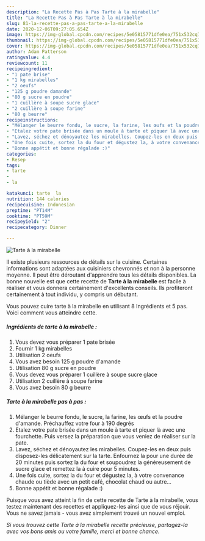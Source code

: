 ```yaml
---
description: "La Recette Pas à Pas Tarte à la mirabelle"
title: "La Recette Pas à Pas Tarte à la mirabelle"
slug: 81-la-recette-pas-a-pas-tarte-a-la-mirabelle
date: 2020-12-06T09:27:05.654Z
image: https://img-global.cpcdn.com/recipes/5e05815771dfe0ea/751x532cq70/tarte-a-la-mirabelle-photo-principale-de-la-recette.jpg
thumbnail: https://img-global.cpcdn.com/recipes/5e05815771dfe0ea/751x532cq70/tarte-a-la-mirabelle-photo-principale-de-la-recette.jpg
cover: https://img-global.cpcdn.com/recipes/5e05815771dfe0ea/751x532cq70/tarte-a-la-mirabelle-photo-principale-de-la-recette.jpg
author: Adam Patterson
ratingvalue: 4.4
reviewcount: 11
recipeingredient:
- "1 pate brise"
- "1 kg mirabelles"
- "2 oeufs"
- "125 g poudre damande"
- "80 g sucre en poudre"
- "1 cuillère à soupe sucre glace"
- "2 cuillère à soupe farine"
- "80 g beurre"
recipeinstructions:
- "Mélanger le beurre fondu, le sucre, la farine, les œufs et la poudre d&#39;amande. Préchauffez votre four à 190 degrés"
- "Etalez votre pate brisée dans un moule à tarte et piquer là avec une fourchette. Puis versez la préparation que vous veniez de réaliser sur la pate."
- "Lavez, séchez et dénoyautez les mirabelles. Coupez-les en deux puis disposez-les délicatement sur la tarte. Enfournez la pour une durée de 20 minutes puis sortez la du four et soupoudrez la généreusement de sucre glace et remettez la à cuire pour 5 minutes."
- "Une fois cuite, sortez la du four et dégustez la, à votre convenance chaude ou tiède avec un petit café, chocolat chaud ou autre..."
- "Bonne appétit et bonne régalade :)"
categories:
- Resep
tags:
- tarte
- 
- la

katakunci: tarte  la 
nutrition: 144 calories
recipecuisine: Indonesian
preptime: "PT14M"
cooktime: "PT59M"
recipeyield: "2"
recipecategory: Dinner

---
```



![Tarte à la mirabelle](https://img-global.cpcdn.com/recipes/5e05815771dfe0ea/751x532cq70/tarte-a-la-mirabelle-photo-principale-de-la-recette.jpg)

Il existe plusieurs ressources de détails sur la cuisine. Certaines informations sont adaptées aux cuisiniers chevronnés et non à la personne moyenne. Il peut être déroutant d'apprendre tous les détails disponibles. La bonne nouvelle est que cette recette de <strong> Tarte à la mirabelle </strong> est facile à réaliser et vous donnera certainement d'excellents conseils. Ils profiteront certainement à tout individu, y compris un débutant.

<!--inarticleads1-->

Vous pouvez cuire tarte à la mirabelle en utilisant 8 Ingrédients et 5 pas. Voici comment vous atteindre cette.

##### Ingrédients de tarte à la mirabelle :

1. Vous devez vous préparer 1 pate brisée
1. Fournir 1 kg mirabelles
1. Utilisation 2 oeufs
1. Vous avez besoin 125 g poudre d&#39;amande
1. Utilisation 80 g sucre en poudre
1. Vous devez vous préparer 1 cuillère à soupe sucre glace
1. Utilisation 2 cuillère à soupe farine
1. Vous avez besoin 80 g beurre




<!--inarticleads2-->

##### Tarte à la mirabelle pas à pas :

1. Mélanger le beurre fondu, le sucre, la farine, les œufs et la poudre d&#39;amande. Préchauffez votre four à 190 degrés
1. Etalez votre pate brisée dans un moule à tarte et piquer là avec une fourchette. Puis versez la préparation que vous veniez de réaliser sur la pate.
1. Lavez, séchez et dénoyautez les mirabelles. Coupez-les en deux puis disposez-les délicatement sur la tarte. Enfournez la pour une durée de 20 minutes puis sortez la du four et soupoudrez la généreusement de sucre glace et remettez la à cuire pour 5 minutes.
1. Une fois cuite, sortez la du four et dégustez la, à votre convenance chaude ou tiède avec un petit café, chocolat chaud ou autre...
1. Bonne appétit et bonne régalade :)




<!--inarticleads1-->

<p>
Puisque vous avez atteint la fin de cette recette de Tarte à la mirabelle, vous testez maintenant des recettes et appliquez-les ainsi que de vous réjouir. Vous ne savez jamais - vous avez simplement trouvé un nouvel emploi.
</p>

<p>
<i>Si vous trouvez cette Tarte à la mirabelle recette précieuse, partagez-la avec vos bons amis ou votre famille, merci et bonne chance.</i>
</p>
